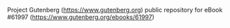 Project Gutenberg (https://www.gutenberg.org) public repository for eBook #61997 (https://www.gutenberg.org/ebooks/61997)
